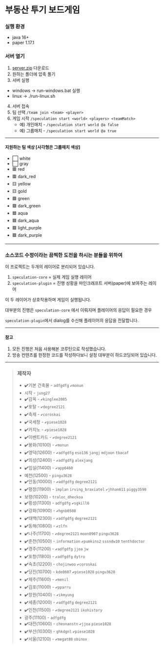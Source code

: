# 부동산 투기 보드게임

### 실행 환경

* java 16+
* paper 1.17.1

### 서버 열기

1. [server.zip](https://github.com/monun/speculation/releases/latest/download/server.zip) 다운로드
2. 원하는 폴더에 압축 풀기
3. 서버 실행

* windows -> run-windows.bat 실행
* linux -> ./run-linux.sh

4. 서버 접속
5. 팀 선택 `/team join <team> <player>`
6. 게임 시작 `/speculation start <world> <players> <teamMatch>`
    * 예) 개인매치 - `/speculation start world @a false`
    * 예) 그룹매치 - `/speculation start world @a true`

--- 

#### 지원하는 팀 색상 [사각형은 그룹매치 색상]

* ⬜ white
* ⬜ gray
* 🟥 red
* 🟥 dark_red
* 🟨 yellow
* 🟨 gold
* 🟩 green
* 🟩 dark_green
* 🟦 aqua
* 🟦 dark_aqua
* 🟪 light_purple
* 🟪 dark_purple

---

### 소스코드 수정이라는 끔찍한 도전을 하시는 분들을 위하여

이 프로젝트는 두개의 레이어로 분리되어 있습니다.

1. `speculation-core` = 실제 게임 실행 레이어
2. `speculation-plugin` = 진행 상황을 마인크래프트 서버(paper)에 보여주는 레이어

이 두 레이어가 상호작용하며 게임이 실행됩니다.

대부분의 진행은 `speculation-core` 에서 이뤄지며 플레이어의 응답이 필요한 경우

`speculation-plugin`에서 dialog를 수신해 플레이어의 응답을 전달합니다.

--- 

#### 참고

1. 모든 진행은 처음 사용해본 코루틴으로 작성했습니다.
2. 방송 컨텐츠를 한정한 코드를 작성하다보니 설정 대부분이 하드코딩되어 있습니다.

---

> ### 제작자
> * ✔️기본 건축물 - `adfgdfg` `✔️monun`
> * 시작 - `jung27`
> * ✔️감옥 - `✔️kinglee2005`
> * ✔️포탈 - `✔️degree2121`
> * ✔️축제 - `✔️coroskai`
> * ✔️국세청 - `✔️piese1028`
> * ✔️카지노 - `✔️piese1028`
> * ✔️이벤트카드 - `✔️degree2121`
> * ✔️봉화(10100) - `✔️monun`
> * ✔️영덕(12600) - `✔️adfgdfg` `eso136` `jangj` `mdjoon` `tbacaf`
> * ✔️의성(12400) - `✔️adfgdfg` `alexjang`
> * ✔️임실(11400) - `✔️app6460`
> * 예천(12500) - `pingu3628`
> * ✔️안동(10000) - `✔️adfgdfg` `degree2121`
> * ✔️평창(11900) - `implan` `irving_braxiatel` `✔️jhhan611` `piggy3590`
> * 보령(10200) - `traloc_dheckoa`
> * ✔️횡성(11300) - `adfgdfg` `✔️sgkill6`
> * ✔️강화(10900) - `✔️hgnb0508`
> * ✔️태백(12300) - `✔️adfgdfg` `degree2121`
> * ✔️동해(10800) - `✔️zlfn`
> * ✔️나주(11700) - `✔️degree2121` `moon0907` `pingu3628`
> * ✔️춘천(10500) - `information` `✔️pumkins2` `sssndw10` `tenthdoctor`
> * ✔️경주(11200) - `✔️adfgdfg` `jjoa` `jw`
> * ✔️포항(11800) - `✔️adfgdfg` `dytro`
> * ✔️속초(12200) - `chojinwoo` `✔️coroskai`
> * ✔️당진(10700) - `kde0607` `✔️piese1028` `pingu3628`
> * ✔️제주(11600) - `✔️menil`
> * ✔️김포(11000) - `✔️pparru`
> * ✔️창원(10400) - `✔️ikmyung`
> * ✔️세종(12000) - `✔️adfgdfg` `degree2121`
> * ✔️인천(11500) - `✔️degree2121` `ikohistory`
> * 광주(11100) - `adfgdfg`
> * ✔️대전(10600) - `cheonanstn` `✔️jjoa` `piese1028`
> * ✔️부산(10300) - `ghkdgnl` `✔️piese1028`
> * ✔️서울(12100) - `✔️megat88` `obinox`
